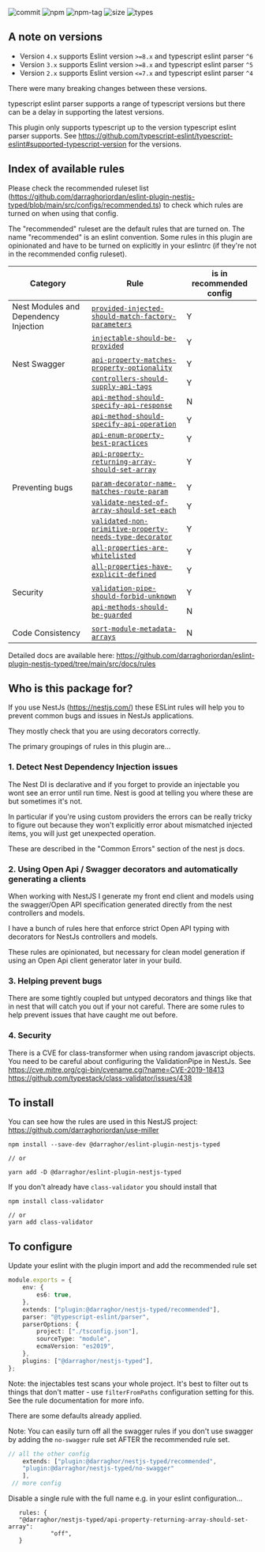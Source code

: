 ![commit](https://badgen.net/github/last-commit/darraghoriordan/eslint-plugin-nestjs-typed/main)
![npm](https://img.shields.io/npm/v/@darraghor/eslint-plugin-nestjs-typed.svg?color=red)
![npm-tag](https://badgen.net/github/tag/darraghoriordan/eslint-plugin-nestjs-typed)
![size](https://badgen.net/bundlephobia/minzip/@darraghor/eslint-plugin-nestjs-typed?color=cyan)
![types](https://badgen.net/npm/types/@darraghor/eslint-plugin-nestjs-typed?color=blue)

## A note on versions

-   Version `4.x` supports Eslint version `>=8.x` and typescript eslint parser `^6`
-   Version `3.x` supports Eslint version `>=8.x` and typescript eslint parser `^5`
-   Version `2.x` supports Eslint version `<=7.x` and typescript eslint parser `^4`

There were many breaking changes between these versions.

typescript eslint parser supports a range of typescript versions but there can be a delay in supporting the latest versions.

This plugin only supports typescript up to the version typescript eslint parser supports. See https://github.com/typescript-eslint/typescript-eslint#supported-typescript-version for the versions.

## Index of available rules

Please check the recommended ruleset list (https://github.com/darraghoriordan/eslint-plugin-nestjs-typed/blob/main/src/configs/recommended.ts) to check which rules are turned on when using that config.

The "recommended" ruleset are the default rules that are turned on. The name "recommended" is an eslint convention. Some rules in this plugin are opinionated and have to be turned on explicitly in your eslintrc (if they're not in the recommended config ruleset).

| Category                              | Rule                                                                                                                                 | is in recommended config |
| ------------------------------------- | ------------------------------------------------------------------------------------------------------------------------------------ | ------------------------ |
| Nest Modules and Dependency Injection | [`provided-injected-should-match-factory-parameters`](./src/docs/rules/provided-injected-should-match-factory-parameters.md)         | Y                        |
|                                       | [`injectable-should-be-provided`](./src/docs/rules/injectable-should-be-provided.md)                                                 | Y                        |
|                                       |                                                                                                                                      |                          |
| Nest Swagger                          | [`api-property-matches-property-optionality`](./src/docs/rules/api-property-matches-property-optionality.md)                         | Y                        |
|                                       | [`controllers-should-supply-api-tags`](./src/docs/rules/controllers-should-supply-api-tags.md)                                       | Y                        |
|                                       | [`api-method-should-specify-api-response`](./src/docs/rules/api-method-should-specify-api-response.md)                               | N                        |
|                                       | [`api-method-should-specify-api-operation`](./src/docs/rules/api-method-should-specify-api-operation.md)                             | Y                        |
|                                       | [`api-enum-property-best-practices`](./src/docs/rules/api-enum-property-best-practices.md)                                           | Y                        |
|                                       | [`api-property-returning-array-should-set-array`](./src/docs/rules/api-property-returning-array-should-set-array.md)                 | Y                        |
|                                       |                                                                                                                                      |                          |
| Preventing bugs                       | [`param-decorator-name-matches-route-param`](./src/docs/rules/param-decorator-name-matches-route-param.md)                           | Y                        |
|                                       | [`validate-nested-of-array-should-set-each`](./src/docs/rules/validate-nested-of-array-should-set-each.md)                           | Y                        |
|                                       | [`validated-non-primitive-property-needs-type-decorator`](./src/docs/rules/validated-non-primitive-property-needs-type-decorator.md) | Y                        |
|                                       | [`all-properties-are-whitelisted`](./src/docs/rules/all-properties-are-whitelisted.md)                                               | Y                        |
|                                       | [`all-properties-have-explicit-defined`](./src/docs/rules/all-properties-have-explicit-defined.md)                                   | Y                        |
|                                       |                                                                                                                                      |                          |
| Security                              | [`validation-pipe-should-forbid-unknown`](./src/docs/rules/validation-pipe-should-use-forbid-unknown.md)                             | Y                        |
|                                       | [`api-methods-should-be-guarded`](./src/docs/rules/api-methods-should-be-guarded.md)                                                 | N                        |
|                                       |                                                                                                                                      |                          |
| Code Consistency                      | [`sort-module-metadata-arrays`](./src/docs/rules/sort-module-metadata-arrays.md)                                                     | N                        |

Detailed docs are available here: https://github.com/darraghoriordan/eslint-plugin-nestjs-typed/tree/main/src/docs/rules

## Who is this package for?

If you use NestJs (https://nestjs.com/) these ESLint rules will help you to prevent common bugs and issues in NestJs applications.

They mostly check that you are using decorators correctly.

The primary groupings of rules in this plugin are...

### 1. Detect Nest Dependency Injection issues

The Nest DI is declarative and if you forget to provide an injectable you wont see an error until run time. Nest is good at telling you where these are but sometimes it's not.

In particular if you're using custom providers the errors can be really tricky to figure out because they won't explicitly error about mismatched injected items, you will just get unexpected operation.

These are described in the "Common Errors" section of the nest js docs.

### 2. Using Open Api / Swagger decorators and automatically generating a clients

When working with NestJS I generate my front end client and models using the swagger/Open API specification generated directly from the nest controllers and models.

I have a bunch of rules here that enforce strict Open API typing with decorators for NestJs controllers and models.

These rules are opinionated, but necessary for clean model generation if using an Open Api client generator later in your build.

### 3. Helping prevent bugs

There are some tightly coupled but untyped decorators and things like that in nest that will catch you out if your not careful. There are some rules to help prevent issues that have caught me out before.

### 4. Security

There is a CVE for class-transformer when using random javascript objects. You need to be careful about configuring the ValidationPipe in NestJs. See
https://cve.mitre.org/cgi-bin/cvename.cgi?name=CVE-2019-18413
https://github.com/typestack/class-validator/issues/438

## To install

You can see how the rules are used in this NestJS project: https://github.com/darraghoriordan/use-miller

```
npm install --save-dev @darraghor/eslint-plugin-nestjs-typed

// or

yarn add -D @darraghor/eslint-plugin-nestjs-typed
```

If you don't already have `class-validator` you should install that

```
npm install class-validator

// or
yarn add class-validator
```

## To configure

Update your eslint with the plugin import and add the recommended rule set

```ts
module.exports = {
    env: {
        es6: true,
    },
    extends: ["plugin:@darraghor/nestjs-typed/recommended"],
    parser: "@typescript-eslint/parser",
    parserOptions: {
        project: ["./tsconfig.json"],
        sourceType: "module",
        ecmaVersion: "es2019",
    },
    plugins: ["@darraghor/nestjs-typed"],
};
```

Note: the injectables test scans your whole project. It's best to filter out ts things that don't matter - use `filterFromPaths` configuration setting for this. See the rule documentation for more info.

There are some defaults already applied.

Note: You can easily turn off all the swagger rules if you don't use swagger by adding the `no-swagger` rule set AFTER the recommended rule set.

```ts
// all the other config
    extends: ["plugin:@darraghor/nestjs-typed/recommended",
    "plugin:@darraghor/nestjs-typed/no-swagger"
    ],
 // more config
```

Disable a single rule with the full name e.g. in your eslint configuration...

```
   rules: {
   "@darraghor/nestjs-typed/api-property-returning-array-should-set-array":
            "off",
   }
```
